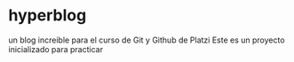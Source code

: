 # hyperblog

un blog increible para el curso de Git y Github de Platzi
Este es un proyecto inicializado para practicar
